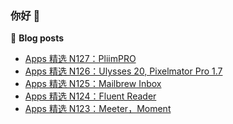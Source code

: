 ### 你好 👋

<!--
**huhuhang/huhuhang** is a ✨ _special_ ✨ repository because its `README.md` (this file) appears on your GitHub profile.

Here are some ideas to get you started:

- 🔭 I’m currently working on ...
- 🌱 I’m currently learning ...
- 👯 I’m looking to collaborate on ...
- 🤔 I’m looking for help with ...
- 💬 Ask me about ...
- 📫 How to reach me: ...
- 😄 Pronouns: ...
- ⚡ Fun fact: ...
-->

📝 **Blog posts**
<!-- BLOG-POST-LIST:START -->
- [Apps 精选 N127：PliimPRO](http://huhuhang.com/post/product-hunt/product-hunt-n127)
- [Apps 精选 N126：Ulysses 20, Pixelmator Pro 1.7](http://huhuhang.com/post/product-hunt/product-hunt-n126)
- [Apps 精选 N125：Mailbrew Inbox](http://huhuhang.com/post/product-hunt/product-hunt-n125)
- [Apps 精选 N124：Fluent Reader](http://huhuhang.com/post/product-hunt/product-hunt-n124)
- [Apps 精选 N123：Meeter，Moment](http://huhuhang.com/post/product-hunt/product-hunt-n123)
<!-- BLOG-POST-LIST:END -->
